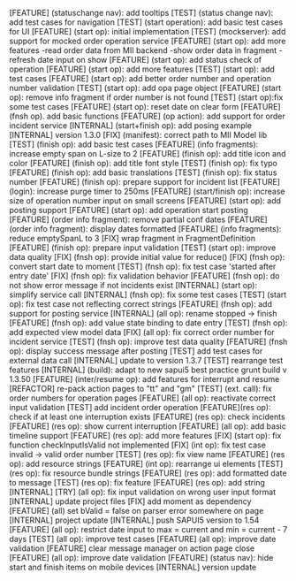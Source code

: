 [FEATURE] (statuschange nav): add tooltips
[TEST] (status change nav): add test cases for navigation
[TEST] (start operation): add basic test cases for UI
[FEATURE] (start op): initial implementation
[TEST] (mockserver): add support for mocked order operation service
[FEATURE] (start op): add more features
-read order data from MII backend 
-show order data in fragment
-refresh date input on show
[FEATURE] (start op): add status check of operation
[FEATURE] (start op): add more features
[TEST] (start op): add test cases
[FEATURE] (start op): add better order number and operation number validation
[TEST] (start op): add opa page object
[FEATURE] (start op): remove info fragment if order number is not found
[TEST] (start op):fix some test cases
[FEATURE] (start op): reset date on clear form
[FEATURE] (fnsh op). add basic functions
[FEATURE] (op action): add support for order incident service
[INTERNAL] (start+finish op): add posing example
[INTERNAL] version 1.3.0
[FIX] (manifest): correct path to MII Model lib
[TEST] (finish op): add basic test cases
[FEATURE] (info fragments): increase empty span on L-size to 2
[FEATURE] (finish op): add title icon and color
[FEATURE] (finish op): add title font style
[TEST] (finish op): fix typo
[FEATURE] (finish op): add basic translations
[TEST] (finish op): fix status number
[FEATURE] (finish op): prepare support for incident list
[FEATURE] (login): increase purge timer to 250ms
[FEATURE] (start/finish op): increase size of operation number input on small screens
[FEATURE] (start op): add posting support
[FEATURE] (start op): add operation start posting
[FEATURE] (order info fragment): remove partial conf dates
[FEATURE] (order info fragment): display dates formatted
[FEATURE] (info fragments): reduce emptySpanL to 3
[FIX] wrap fragment in FragmentDefinition
[FEATURE] (finish op): prepare input validation
[TEST] (start op): improve data quality
[FIX] (fnsh op): provide initial value for reduce()
[FIX] (fnsh op): convert start date to moment
[TEST] (fnsh op): fix test case 'started after entry date'
[FIX] (fnsh op): fix validation behavior
[FEATURE] (fnsh op): do not show error message if not incidents exist
[INTERNAL] (start op): simplify service call
[INTERNAL] (fnsh op): fix some test cases
[TEST] (start op): fix test case not reflecting correct strings
[FEATURE] (fnsh op): add support for posting service
[INTERNAL] (all op): rename stopped -> finish
[FEATURE] (fnsh op): add value state binding to date entry
[TEST] (fnsh op): add expected view model data
[FIX] (all op): fix correct order number for incident service
[TEST] (fnsh op): improve test data quality
[FEATURE] (fnsh op): display success message after posting
[TEST] add test cases for external data call
[INTERNAL] update to version 1.3.7
[TEST] rearrange test features
[INTERNAL] (build): adapt to new sapui5 best practice grunt build v 1.3.50
[FEATURE] (inter/resume op): add features for interrupt and resume
[REFACTOR] re-pack action pages to "tt" and "gm"
[TEST] (ext. call): fix order numbers for operation pages
[FEATURE] (all op): reactivate correct input validation
[TEST] add incident order operation
[FEATURE](res op): check if at least one interruption exists
[FEATURE] (res op): check incidents
[FEATURE] (res op): show current interruption
[FEATURE] (all op): add basic timeline support
[FEATURE] (res op): add more features
[FIX] (start op): fix function checkInputIsValid not implemented
[FIX] (int op): fix test case invalid -> valid order number
[TEST] (res op): fix view name
[FEATURE] (res op): add resource strings
[FEATURE] (int op): rearrange ui elements
[TEST] (res op): fix resource bundle strings
[FEATURE] (res op): add formatted date to message
[TEST] (res op): fix feature
[FEATURE] (res op): add string
[INTERNAL] [TRY] (all op): fix input validation on wrong user input format
[INTERNAL] update project files
[FIX] add moment as dependency
[FEATURE] (all) set bValid = false on parser error somewhere on page
[INTERNAL] project update
[INTERNAL] push SAPUI5 version to 1.54
[FEATURE] (all op): restrict date input to max = current and min = current - 7 days
[TEST] (all op): improve test cases
[FEATURE] (all op): improve date validation
[FEATURE] clear message manager on action page close
[FEATURE] (all op): improve date validation
[FEATURE] (status nav): hide start and finish items on mobile devices
[INTERNAL] version update
